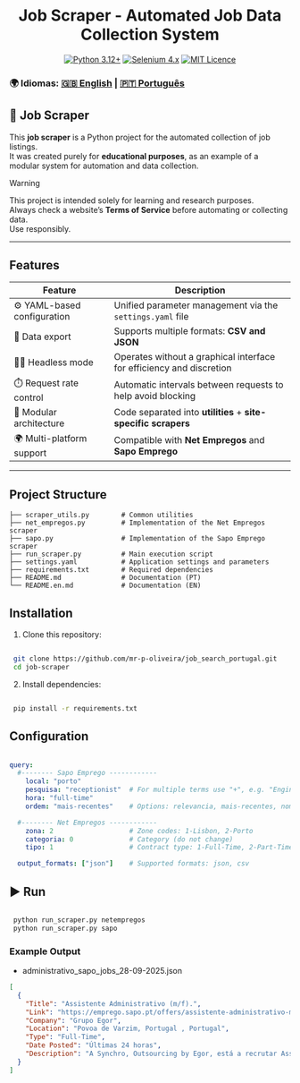 <h1 align="center"> Job Scraper - Automated Job Data Collection System </h1>

<div align="center">
  
  <a href="">[![Python 3.12+](https://img.shields.io/badge/python-3.12+-blue.svg)](https://python.org/) </a>
  <a href="">[![Selenium 4.x](https://img.shields.io/badge/selenium-4.x-green.svg)](https://selenium.dev/) </a>
  <a href="">[![MIT Licence](https://img.shields.io/badge/license-MIT-lightgrey.svg)](LICENSE)</a>
  
</div>


### 🌍 Idiomas: [:uk: English](README.en.md) | [🇵🇹 Português](README.md)
## 📌 Job Scraper

This **job scraper** is a Python project for the automated collection of job listings.  
It was created purely for **educational purposes**, as an example of a modular system for automation and data collection.

> [!WARNING]
> This project is intended solely for learning and research purposes.  
> Always check a website’s **Terms of Service** before automating or collecting data.  
> Use responsibly.

---

##  Features

| Feature                       | Description                                                                 |
|-------------------------------|-----------------------------------------------------------------------------|
| ⚙️ YAML-based configuration   | Unified parameter management via the `settings.yaml` file                   |
| 📄 Data export                 | Supports multiple formats: **CSV and JSON**                                |
| 🕵️‍♂️ Headless mode             | Operates without a graphical interface for efficiency and discretion        |
| ⏱️ Request rate control        | Automatic intervals between requests to help avoid blocking                 |
| 🔧 Modular architecture        | Code separated into **utilities** + **site-specific scrapers**              |
| 🌍 Multi-platform support      | Compatible with **Net Empregos** and **Sapo Emprego**                       |

---

##  Project Structure

```text
├── scraper_utils.py        # Common utilities
├── net_empregos.py         # Implementation of the Net Empregos scraper  
├── sapo.py                 # Implementation of the Sapo Emprego scraper
├── run_scraper.py          # Main execution script
├── settings.yaml           # Application settings and parameters
├── requirements.txt        # Required dependencies
├── README.md               # Documentation (PT)
└── README.en.md            # Documentation (EN)
```
## Installation

1. Clone this repository:

```bash

 git clone https://github.com/mr-p-oliveira/job_search_portugal.git
 cd job-scraper

```

2. Install dependencies:

```bash

 pip install -r requirements.txt

```

## Configuration

```yaml

query:
  #-------- Sapo Emprego ------------
    local: "porto"
    pesquisa: "receptionist"  # For multiple terms use "+", e.g. "Engineering+Mechanical"
    hora: "full-time"
    ordem: "mais-recentes"    # Options: relevancia, mais-recentes, nome-a-z

  #-------- Net Empregos ------------
    zona: 2                   # Zone codes: 1-Lisbon, 2-Porto
    categoria: 0              # Category (do not change)
    tipo: 1                   # Contract type: 1-Full-Time, 2-Part-Time, 3-Internship

  output_formats: ["json"]    # Supported formats: json, csv

```


## ▶️ Run

```bash

 python run_scraper.py netempregos
 python run_scraper.py sapo

```

###  Example Output

- administrativo_sapo_jobs_28-09-2025.json

```json
[
  {
    "Title": "Assistente Administrativo (m/f).",
    "Link": "https://emprego.sapo.pt/offers/assistente-administrativo-mf?id=e81b61da-b7eb-4988-aef2-4e9549125ec8",
    "Company": "Grupo Egor",
    "Location": "Povoa de Varzim, Portugal , Portugal",
    "Type": "Full-Time",
    "Date Posted": "Últimas 24 horas",
    "Description": "A Synchro, Outsourcing by Egor, está a recrutar Assistente Administrativo para empresa de referência no setor da distribuição e retalho de combustíveis e energias, com mais de 30 anos de atividade, situada na Póvoa de Varzim. FUNÇÃO Assegurar o aten"
  }
]
```











